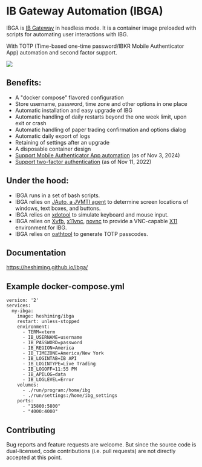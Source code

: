 # IB Gateway Automation (IBGA)

IBGA is <a href="https://www.interactivebrokers.com/en/trading/ibgateway-latest.php" target="_blank">IB Gateway</a> in headless mode. It is a container image preloaded with scripts for automating user interactions with IBG.

With TOTP (Time-based one-time password/IBKR Mobile Authenticator App) automation and second factor support.

<img src="docs/images/ibga-video.gif">

## Benefits:

* A "docker compose" flavored configuration
* Store username, password, time zone and other options in one place
* Automatic installation and easy upgrade of IBG
* Automatic handling of daily restarts beyond the one week limit, upon exit or crash
* Automatic handling of paper trading confirmation and options dialog
* Automatic daily export of logs
* Retaining of settings after an upgrade
* A disposable container design
* <a href="https://heshiming.github.io/ibga/faq.html#how-to-setup-totp-mobile-authenticator-app-automated-login">Support Mobile Authenticator App automation</a> (as of Nov 3, 2024)
* <a href="https://heshiming.github.io/ibga/faq.html#how-is-two-factor-authentication-interactive-brokers-secure-login-system-sls-handled-in-ibga">Support two-factor authentication</a> (as of Nov 11, 2022)

## Under the hood:
* IBGA runs in a set of bash scripts.
* IBGA relies on <a href="https://heshiming.github.io/jauto/" target="_blank">JAuto, a JVMTI agent</a> to determine screen locations of windows, text boxes, and buttons.
* IBGA relies on <a href="https://github.com/jordansissel/xdotool" target="_blank">xdotool</a> to simulate keyboard and mouse input.
* IBGA relies on <a href="https://en.wikipedia.org/wiki/Xvfb" target="_blank">Xvfb</a>, <a href="https://github.com/LibVNC/x11vnc" target="_blank">x11vnc</a>, <a href="https://novnc.com/" target="_blank">novnc</a> to provide a VNC-capable <a href="https://en.wikipedia.org/wiki/X_Window_System" target="_blank">X11</a> environment for IBG.
* IBGA relies on <a href="https://www.nongnu.org/oath-toolkit/oathtool.1.html" target="_blank">oathtool</a> to generate TOTP passcodes.

## Documentation

<a href="https://heshiming.github.io/ibga/" target="_blank">https://heshiming.github.io/ibga/</a>

## Example docker-compose.yml

    version: '2'
    services:
      my-ibga:
        image: heshiming/ibga
        restart: unless-stopped
        environment:
          - TERM=xterm
          - IB_USERNAME=username
          - IB_PASSWORD=password
          - IB_REGION=America
          - IB_TIMEZONE=America/New York
          - IB_LOGINTAB=IB API
          - IB_LOGINTYPE=Live Trading
          - IB_LOGOFF=11:55 PM
          - IB_APILOG=data
          - IB_LOGLEVEL=Error
        volumes:
          - ./run/program:/home/ibg
          - ./run/settings:/home/ibg_settings
        ports:
          - "15800:5800"
          - "4000:4000"

## Contributing

Bug reports and feature requests are welcome. But since the source code is dual-licensed, code contributions (i.e. pull requests) are not directly accepted at this point.
